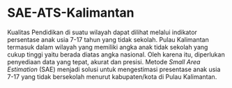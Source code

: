 # SAE-ATS-Kalimantan
Kualitas Pendidikan di suatu wilayah dapat dilihat melalui indikator persentase anak usia 7-17 tahun yang tidak sekolah. Pulau Kalimantan termasuk dalam wilayah yang memiliki angka anak tidak sekolah yang cukup tinggi yaitu berada diatas angka nasional. Oleh karena itu, diperlukan penyediaan data yang tepat, akurat dan presisi. Metode _Small Area Estimation_ (SAE) menjadi solusi untuk mengestimasi presentase anak usia 7-17 yang tidak bersekolah menurut kabupaten/kota di Pulau Kalimantan.
